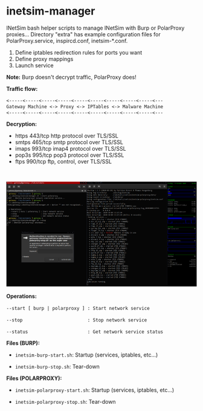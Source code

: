 # inetsim-manager

INetSim bash helper scripts to manage INetSim with Burp or PolarProxy proxies... Directory "extra" has example configuration files for PolarProxy.service, inspircd.conf, inetsim-*.conf.

1. Define iptables redirection rules for ports you want
2. Define proxy mappings
3. Launch service

**Note:**
Burp doesn't decrypt traffic, PolarProxy does!

**Traffic flow:**
```
<-----<-----<-----<-----<-----<-----<-----<-----<-----<---
Gateway Machine <-> Proxy <-> IPTables <-> Malware Machine
<-----<-----<-----<-----<-----<-----<-----<-----<-----<---
```
**Decryption:**
* https           443/tcp         http protocol over TLS/SSL
* smtps           465/tcp         smtp protocol over TLS/SSL 
* imaps           993/tcp         imap4 protocol over TLS/SSL
* pop3s           995/tcp         pop3 protocol over TLS/SSL
* ftps            990/tcp         ftp, control, over TLS/SSL

<br>

![](./screenshot/inetsim-manager.png)

**Operations:**

`--start [ burp | polarproxy ] : Start network service`

`--stop                        : Stop network service`

`--status                      : Get network service status`

**Files (BURP):**

- `inetsim-burp-start.sh`: Startup (services, iptables, etc...)

- `inetsim-burp-stop.sh`: Tear-down

**Files (POLARPROXY):**

- `inetsim-polarproxy-start.sh`: Startup (services, iptables, etc...)

- `inetsim-polarproxy-stop.sh`: Tear-down